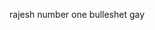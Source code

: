 <html>
<head><title>my web page</title>
<body>
<p>rajesh number one bulleshet gay</p>
</head>
</body>
</html>
